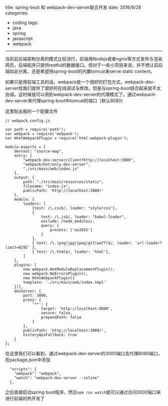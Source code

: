 title: spring-boot 和 webpack-dev-server联合开发
date: 2016/9/28
categories:
- coding
tags:
- java
- spring
- javascript
- webpack
---
当前前后端架构分离的模式比较流行，前端用Nodejs或者ngnix等方式发布与渲染网页，后端程序只提供restful的数据接口。但对于一些小项目来说，并不想让前后端如此分离，还是希望用spring-boot的内置tomcat来serve static content。

如果只是用前端工具的话，webpack是一个很好的打包方式，webpack-dev-server给我们提供了很好的在线调试与修改。但是与spring-boot结合起来就不太协调。这时候就可以用到webpack-dev-server的代理模式了。通过webpack-dev-server来代理spring-boot中tomcat的端口（默认8080）

这里贴出我的一个配置文件

```
// webpack.config.js

var path = require('path');
var webpack = require('webpack');
var HtmlWebpackPlugin = require('html-webpack-plugin');

module.exports = {
    devtool: "source-map",
    entry: [
        "webpack-dev-server/client?http://localhost:3000",
        "webpack/hot/only-dev-server",
        "./src/main/web/index.js"
    ],
    output: {
        path: "./src/main/resources/static",
        filename: "index.js",
        publicPath: 'http://localhost:3000/'
    },
    module: {
        loaders: [
            {test: /\.css$/, loader: "style!css"},
            {
                test: /\.js$/, loader: "babel-loader",
                exclude: /node_modules/,
                query: {
                    presets: ['es2015']
                }
            },
            { test: /\.(png|jpg|jpeg|gif|woff)$/, loader: 'url-loader?limit=8192' },
            { test: /\.html$/, loader: 'html'},
        ]
    },
    plugins: [
        new webpack.HotModuleReplacementPlugin(),
        new webpack.NoErrorsPlugin(),
        new HtmlWebpackPlugin({
        template: './src/main/web/index.tmpl'
    })],
    devServer: {
        port: 3000,
        proxy: {
            '**': {
                target: 'http://localhost:8080',
                secure: false,
                prependPath: false
            }
        },
        publicPath: 'http://localhost:3000/',
        historyApiFallback: true
    }
};
```

在这里我们可以看到，通过webpack-dev-server的3000端口去代理8080端口。在package.json中添加

```
  "scripts": {
    "webpack": "webpack",
    "watch": "webpack-dev-server --inline"
  },
```

之后直接启动spring boot程序，然后`npm run watch`就可以通过访问3000端口来进行前端的热开发了